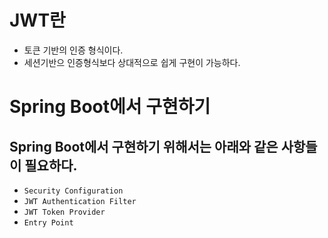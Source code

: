 # JWT란
- 토큰 기반의 인증 형식이다.
- 세션기반으 인증형식보다 상대적으로 쉽게 구현이 가능하다.

# Spring Boot에서 구현하기
##  Spring Boot에서 구현하기 위해서는 아래와 같은 사항들이 필요하다.
- `Security Configuration`
- `JWT Authentication Filter`
- `JWT Token Provider`
- `Entry Point`

